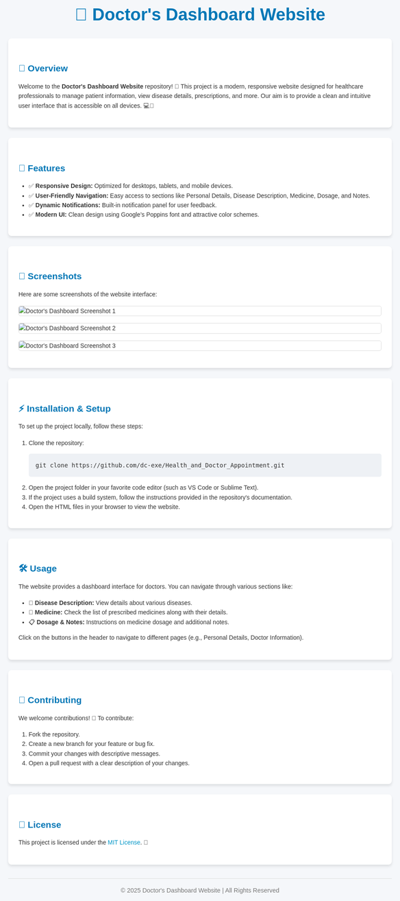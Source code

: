 <!DOCTYPE html>
<html lang="en">
<head>
  <meta charset="UTF-8">
  <meta name="viewport" content="width=device-width, initial-scale=1.0">
  <title>Doctor's Dashboard Website - README</title>
  <link rel="preconnect" href="https://fonts.googleapis.com">
  <link href="https://fonts.googleapis.com/css2?family=Poppins:wght@300;400;600&display=swap" rel="stylesheet">
  <style>
    body {
      font-family: 'Poppins', sans-serif;
      background-color: #f5f7fa;
      color: #333;
      margin: 0 auto;
      max-width: 900px;
      padding: 2rem;
      line-height: 1.6;
    }
    h1, h2, h3 {
      color: #0077b6;
      margin-bottom: 0.5rem;
    }
    h1 {
      text-align: center;
      font-size: 2.5rem;
      margin-bottom: 1.5rem;
    }
    p {
      margin-bottom: 1rem;
    }
    a {
      color: #0096c7;
      text-decoration: none;
    }
    a:hover {
      text-decoration: underline;
    }
    .section {
      background-color: #fff;
      padding: 1.5rem;
      margin-bottom: 1.5rem;
      border-radius: 8px;
      box-shadow: 0 4px 6px rgba(0, 0, 0, 0.1);
    }
    pre {
      background-color: #eef1f5;
      padding: 1rem;
      overflow-x: auto;
      border-radius: 5px;
    }
    .footer {
      text-align: center;
      font-size: 0.9rem;
      color: #777;
      margin-top: 2rem;
      padding-top: 1rem;
      border-top: 1px solid #ddd;
    }
    img {
      display: block;
      max-width: 100%;
      margin: 1rem auto;
      border: 1px solid #ddd;
      border-radius: 5px;
    }
  </style>
</head>
<body>
  <h1>🏥 Doctor's Dashboard Website</h1>
  
  <div class="section" id="overview">
    <h2>📌 Overview</h2>
    <p>
      Welcome to the <strong>Doctor's Dashboard Website</strong> repository! 🚀 This project is a modern, responsive website designed for healthcare professionals to manage patient information, view disease details, prescriptions, and more. Our aim is to provide a clean and intuitive user interface that is accessible on all devices. 💻📱
    </p>
  </div>
  
  <div class="section" id="features">
    <h2>🌟 Features</h2>
    <ul>
      <li>✅ <strong>Responsive Design:</strong> Optimized for desktops, tablets, and mobile devices.</li>
      <li>✅ <strong>User-Friendly Navigation:</strong> Easy access to sections like Personal Details, Disease Description, Medicine, Dosage, and Notes.</li>
      <li>✅ <strong>Dynamic Notifications:</strong> Built-in notification panel for user feedback.</li>
      <li>✅ <strong>Modern UI:</strong> Clean design using Google’s Poppins font and attractive color schemes.</li>
    </ul>
  </div>
  
  <div class="section" id="screenshots">
    <h2>📸 Screenshots</h2>
    <p>Here are some screenshots of the website interface:</p>
    <img src="./Screenshot1.png" alt="Doctor's Dashboard Screenshot 1">
    <img src="./Screenshot2.png" alt="Doctor's Dashboard Screenshot 2">
    <img src="./Screenshot3.png" alt="Doctor's Dashboard Screenshot 3">
  </div>
  
  <div class="section" id="installation">
    <h2>⚡ Installation & Setup</h2>
    <p>
      To set up the project locally, follow these steps:
    </p>
    <ol>
      <li>Clone the repository:
        <pre>git clone https://github.com/dc-exe/Health_and_Doctor_Appointment.git</pre>
      </li>
      <li>Open the project folder in your favorite code editor (such as VS Code or Sublime Text).</li>
      <li>If the project uses a build system, follow the instructions provided in the repository's documentation.</li>
      <li>Open the HTML files in your browser to view the website.</li>
    </ol>
  </div>
  
  <div class="section" id="usage">
    <h2>🛠️ Usage</h2>
    <p>
      The website provides a dashboard interface for doctors. You can navigate through various sections like:
    </p>
    <ul>
      <li>🦠 <strong>Disease Description:</strong> View details about various diseases.</li>
      <li>💊 <strong>Medicine:</strong> Check the list of prescribed medicines along with their details.</li>
      <li>📋 <strong>Dosage & Notes:</strong> Instructions on medicine dosage and additional notes.</li>
    </ul>
    <p>Click on the buttons in the header to navigate to different pages (e.g., Personal Details, Doctor Information).</p>
  </div>
  
  <div class="section" id="contributing">
    <h2>🤝 Contributing</h2>
    <p>We welcome contributions! 🚀 To contribute:</p>
    <ol>
      <li>Fork the repository.</li>
      <li>Create a new branch for your feature or bug fix.</li>
      <li>Commit your changes with descriptive messages.</li>
      <li>Open a pull request with a clear description of your changes.</li>
    </ol>
  </div>
  
  <div class="section" id="license">
    <h2>📜 License</h2>
    <p>
      This project is licensed under the <a href="https://opensource.org/licenses/MIT" target="_blank">MIT License</a>. 📄
    </p>
  </div>
  
  <div class="footer">
    &copy; 2025 Doctor's Dashboard Website | All Rights Reserved
  </div>
</body>
</html>
